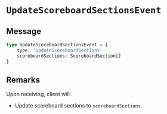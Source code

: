 # `UpdateScoreboardSectionsEvent`

## Message

```ts
type UpdateScoreboardSectionsEvent = {
    type: 'updateScoreboardSections'
    scoreboardSections: ScoreboardSection[]
}
```

## Remarks

Upon receiving, client will:

-   Update scoreboard sections to `scoreboardSections`.
